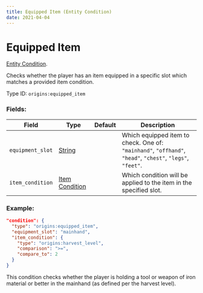 ```yaml
---
title: Equipped Item (Entity Condition)
date: 2021-04-04
---
```

# Equipped Item

[Entity Condition](../entity_conditions.md).

Checks whether the player has an item equipped in a specific slot which matches a provided item condition.

Type ID: `origins:equipped_item`

### Fields:

Field  | Type | Default | Description
-------|------|---------|-------------
`equipment_slot` | [String](../data_types/string.md) | |  Which equipped item to check. One of: `"mainhand"`, `"offhand"`, `"head"`, `"chest"`, `"legs"`, `"feet"`.
`item_condition` | [Item Condition](../item_conditions.md) | |  Which condition will be applied to the item in the specified slot.

### Example:

```json
"condition": {
  "type": "origins:equipped_item",
  "equipment_slot": "mainhand",
  "item_condition": {
    "type": "origins:harvest_level",
    "comparison": ">=",
    "compare_to": 2
  }
}
```

This condition checks whether the player is holding a tool or weapon of iron material or better in the mainhand (as defined per the harvest level).

